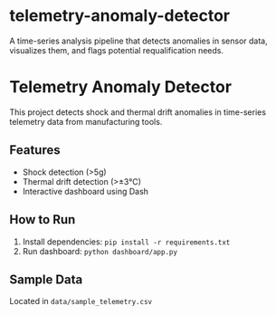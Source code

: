 # telemetry-anomaly-detector
A time-series analysis pipeline that detects anomalies in sensor data, visualizes them, and flags potential requalification needs.
# Telemetry Anomaly Detector

This project detects shock and thermal drift anomalies in time-series telemetry data from manufacturing tools.

## Features
- Shock detection (>5g)
- Thermal drift detection (>±3℃)
- Interactive dashboard using Dash

## How to Run
1. Install dependencies: `pip install -r requirements.txt`
2. Run dashboard: `python dashboard/app.py`

## Sample Data
Located in `data/sample_telemetry.csv`
